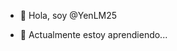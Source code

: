 - 👋 Hola, soy @YenLM25

- 🌱 Actualmente estoy aprendiendo...


<!---
YenLM25/YenLM25 is a ✨ special ✨ repository because its `README.md` (this file) appears on your GitHub profile.
You can click the Preview link to take a look at your changes.
--->
